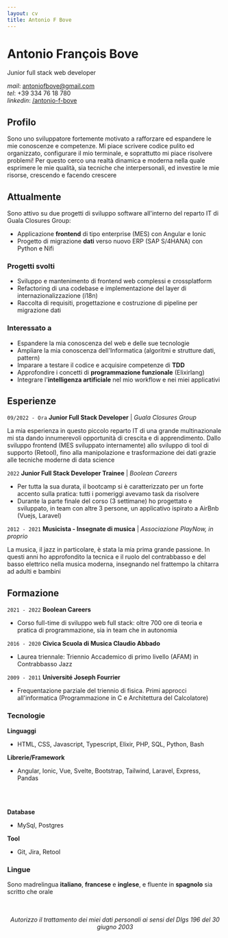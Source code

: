 ```yaml
---
layout: cv
title: Antonio F Bove
---
```

# Antonio François Bove
Junior full stack web developer

<div id="webaddress" class="contact-info">
    <!-- BUG: non manda la mail -->
    <!-- <ion-icon name="at-outline"></ion-icon> <a href="antoniofbove@gmail.com">antoniofbove@gmail.com</a> -->
    <!-- | <a href="http://en.wikipedia.org/wiki/Isaac_Newton">My wikipedia page</a> -->
    <!-- TODO: more contact info: location, tel, linkedin/github -->
    <!-- add icons -->
    <div><em>mail</em>: <a href="mailto:antoniofbove@gmail.com">antoniofbove@gmail.com</a></div>
    <div><em>tel</em>: +39 334 76 18 780</div>
    <div><em>linkedin</em>: <a href="https://www.linkedin.com/in/antonio-f-bove/">/antonio-f-bove</a></div>
    <!-- <div><em>github</em>: <a href="https://github.com/antonio-f-bove">/antonio-f-bove</a></div> -->
</div>

## Profilo

<!-- Ad un anno dall'inizio della mia prima esperienza professionale nel mondo del software sono alla ricerca di una realtà dove continuare ad imparare e a produrre software di qualità. Durante questo periodo ho potuto dimostrare le mie capacità in diversi ambiti:  -->


Sono uno sviluppatore fortemente motivato a rafforzare ed espandere le mie conoscenze e competenze. Mi piace scrivere codice pulito ed organizzato, configurare il mio terminale, e  soprattutto mi piace risolvere problemi! Per questo cerco una realtà dinamica e moderna nella quale esprimere le mie qualità, sia tecniche che interpersonali, ed investire le mie risorse, crescendo e facendo crescere


## Attualmente

Sono attivo su due progetti di sviluppo software all'interno del reparto IT di Guala Closures Group:
- Applicazione **frontend** di tipo enterprise (MES) con Angular e Ionic
- Progetto di migrazione **dati** verso nuovo ERP (SAP S/4HANA) con Python e Nifi


### Progetti svolti

<!-- - Progettazione e sviluppo di una applicazione fullstack (scopo didattico)  -->
- Sviluppo e mantenimento di frontend web complessi e crossplatform
- Refactoring di una codebase e implementazione del layer di internazionalizzazione (i18n)
- Raccolta di requisiti, progettazione e costruzione di pipeline per migrazione dati


### Interessato a

- Espandere la mia conoscenza del web e delle sue tecnologie
- Ampliare la mia conoscenza dell'Informatica (algoritmi e strutture dati, pattern)
- Imparare a testare il codice e acquisire competenze di **TDD**
- Approfondire i concetti di **programmazione funzionale** (Elixirlang)
- Integrare l'**intelligenza artificiale** nel mio workflow e nei miei applicativi 


## Esperienze

`09/2022 - Ora`
**Junior Full Stack Developer** | *Guala Closures Group*

La mia esperienza in questo piccolo reparto IT di una grande multinazionale mi sta dando innumerevoli opportunità di crescita e di apprendimento. Dallo sviluppo frontend (MES sviluppato internamente) allo sviluppo di tool di supporto (Retool), fino alla manipolazione e trasformazione dei dati grazie alle tecniche moderne di data science

`2022`
**Junior Full Stack Developer Trainee** | *Boolean Careers*

- Per tutta la sua durata, il bootcamp si è caratterizzato per un forte accento sulla pratica: tutti i pomeriggi avevamo task da risolvere
- Durante la parte finale del corso (3 settimane) ho progettato e sviluppato, in team con altre 3 persone, un applicativo ispirato a AirBnb (Vuejs, Laravel)

`2012 - 2021`
**Musicista - Insegnate di musica** | *Associazione PlayNow, in proprio*

La musica, il jazz in particolare, è stata la mia prima grande passione. In questi anni ho approfondito la tecnica e il ruolo del contrabbasso e del basso elettrico nella musica moderna, insegnando nel frattempo la chitarra ad adulti e bambini


## Formazione

`2021 - 2022`
**Boolean Careers**

- Corso full-time di sviluppo web full stack: oltre 700 ore di teoria e pratica di programmazione, sia in team che in autonomia

`2016 - 2020`
**Civica Scuola di Musica Claudio Abbado**

- Laurea triennale: Triennio Accademico di primo livello (AFAM) in Contrabbasso Jazz

`2009 - 2011`
**Université Joseph Fourrier**

- Frequentazione parziale del triennio di fisica. Primi approcci all'informatica (Programmazione in C e Architettura del Calcolatore)


### Tecnologie

**Linguaggi** 
- HTML, CSS, Javascript, Typescript, Elixir, PHP, SQL, Python, Bash

**Librerie/Framework**
- Angular, Ionic, Vue, Svelte, Bootstrap, Tailwind, Laravel, Express, Pandas

<br><br>

**Database**
- MySql, Postgres

**Tool**
- Git, Jira, Retool


### Lingue

Sono madrelingua **italiano**, **francese** e **inglese**, e fluente in **spagnolo** sia scritto che orale

<div style="text-align: center; margin-top: 3rem; font-style: italic;">
Autorizzo il trattamento dei miei dati personali ai sensi del Dlgs 196 del 30 giugno 2003
</div>
